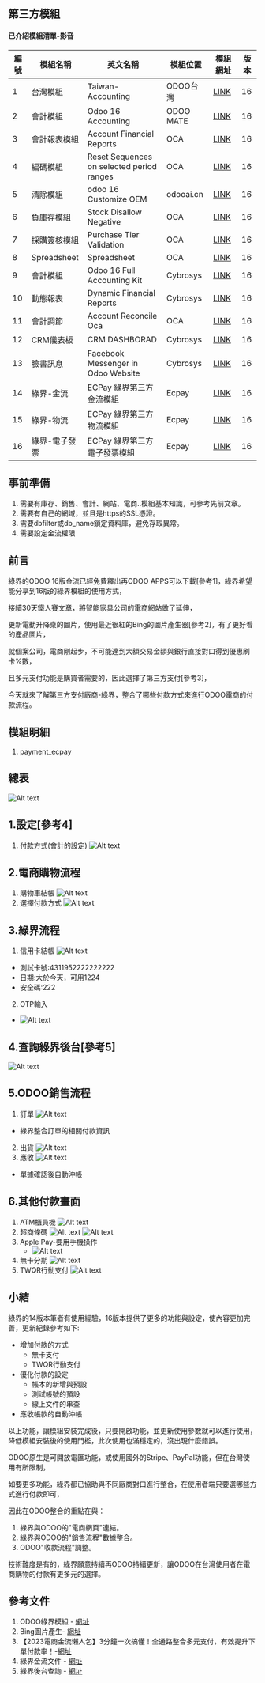 ## 第三方模組
#### 已介紹模組清單-影音
|編號|模組名稱|英文名稱|模組位置|模組網址|版本|
|--|--|--|--|--|--|
|1|台灣模組|Taiwan-Accounting|ODOO台灣|[LINK](https://apps.odoo.com/apps/modules/14.0/l10n_tw/)|16|
|2|會計模組|Odoo 16 Accounting|ODOO MATE|[LINK](https://apps.odoo.com/apps/modules/16.0/om_account_accountant/)|16|
|3|會計報表模組|Account Financial Reports|OCA|[LINK](https://apps.odoo.com/apps/modules/16.0/account_financial_report/)|16|
|4|編碼模組|Reset Sequences on selected period ranges|OCA|[LINK](https://apps.odoo.com/apps/modules/16.0/sequence_reset_period/)|16|
|5|清除模組|odoo 16 Customize OEM|odooai.cn|[LINK](https://apps.odoo.com/apps/modules/16.0/app_odoo_customize/)|16|
|6|負庫存模組|Stock Disallow Negative|OCA|[LINK](https://apps.odoo.com/apps/modules/16.0/stock_no_negative/)|16|
|7|採購簽核模組|Purchase Tier Validation|OCA|[LINK](https://apps.odoo.com/apps/modules/16.0/purchase_tier_validation/)|16|
|8|Spreadsheet|Spreadsheet|OCA|[LINK](https://github.com/OCA/spreadsheet)|16|
|9|會計模組|Odoo 16 Full Accounting Kit|Cybrosys|[LINK](https://apps.odoo.com/apps/modules/16.0/base_accounting_kit/)|16|
|10|動態報表|Dynamic Financial Reports|Cybrosys|[LINK](https://apps.odoo.com/apps/modules/16.0/dynamic_accounts_report/)|16|
|11|會計調節|Account Reconcile Oca|OCA|[LINK](https://apps.odoo.com/apps/modules/16.0/account_reconcile_oca/)|16|
|12|CRM儀表板|CRM DASHBORAD|Cybrosys|[LINK](https://apps.odoo.com/apps/modules/16.0/crm_dashboard/)|16|
|13|臉書訊息|Facebook Messenger in Odoo Website|Cybrosys|[LINK](https://apps.odoo.com/apps/modules/16.0/fb_messenger/)|16|
|14|綠界-金流|ECPay 綠界第三方金流模組|Ecpay|[LINK](https://apps.odoo.com/apps/modules/16.0/payment_ecpay/)|16|
|15|綠界-物流|ECPay 綠界第三方物流模組|Ecpay|[LINK](https://apps.odoo.com/apps/modules/16.0/logistic_ecpay/)|16|
|16|綠界-電子發票|ECPay 綠界第三方電子發票模組|Ecpay|[LINK](https://apps.odoo.com/apps/modules/16.0/ecpay_invoice_tw/)|16|

## 事前準備
1. 需要有庫存、銷售、會計、網站、電商..模組基本知識，可參考先前文章。
2. 需要有自己的網域，並且是https的SSL憑證。
3. 需要dbfilter或db_name鎖定資料庫，避免存取異常。
4. 需要設定金流權限

## 前言
綠界的ODOO 16版金流已經免費釋出再ODOO APPS可以下載[參考1]，綠界希望能分享到16版的綠界模組的使用方式，

接續30天鐵人賽文章，將智能家具公司的電商網站做了延伸，

更新電動升降桌的圖片，使用最近很紅的Bing的圖片產生器[參考2]，有了更好看的產品圖片，

就個案公司，電商剛起步，不可能達到大額交易金額與銀行直接對口得到優惠刷卡%數，

且多元支付功能是購買者需要的，因此選擇了第三方支付[參考3]，

今天就來了解第三方支付廠商-綠界，整合了哪些付款方式來進行ODOO電商的付款流程。

## 模組明細
1. payment_ecpay

## 總表
![Alt text](https://github.com/ksharry/odoo-repository/blob/main/pic/E160101.png?raw=true)


## 1.設定[參考4]
1. 付款方式(會計的設定)
![Alt text](https://github.com/ksharry/odoo-repository/blob/main/pic/E160104.png?raw=true)

## 2.電商購物流程
1. 購物車結帳
![Alt text](https://github.com/ksharry/odoo-repository/blob/main/pic/E160103.png?raw=true)
2. 選擇付款方式
![Alt text](https://github.com/ksharry/odoo-repository/blob/main/pic/E160102.png?raw=true)

## 3.綠界流程
1. 信用卡結帳
![Alt text](https://github.com/ksharry/odoo-repository/blob/main/pic/E160105.png?raw=true)
  + 測試卡號:4311952222222222
  + 日期:大於今天，可用1224
  + 安全碼:222
2. OTP輸入
  + ![Alt text](https://github.com/ksharry/odoo-repository/blob/main/pic/E160106.png?raw=true)

## 4.查詢綠界後台[參考5]
![Alt text](https://github.com/ksharry/odoo-repository/blob/main/pic/E160117.png?raw=true) 

## 5.ODOO銷售流程
1. 訂單
![Alt text](https://github.com/ksharry/odoo-repository/blob/main/pic/E160108.png?raw=true)
  + 綠界整合訂單的相關付款資訊
2. 出貨
![Alt text](https://github.com/ksharry/odoo-repository/blob/main/pic/E160109.png?raw=true)
3. 應收
![Alt text](https://github.com/ksharry/odoo-repository/blob/main/pic/E160110.png?raw=true)
  + 單據確認後自動沖帳


## 6.其他付款畫面
1. ATM櫃員機
![Alt text](https://github.com/ksharry/odoo-repository/blob/main/pic/E160112.png?raw=true)
2. 超商條碼
![Alt text](https://github.com/ksharry/odoo-repository/blob/main/pic/E160113.png?raw=true)
![Alt text](https://github.com/ksharry/odoo-repository/blob/main/pic/E160114.png?raw=true)
3. Apple Pay-要用手機操作
   + ![Alt text](https://github.com/ksharry/odoo-repository/blob/main/pic/E160117.jpg?raw=true)
4. 無卡分期
![Alt text](https://github.com/ksharry/odoo-repository/blob/main/pic/E160115.png?raw=true)
5. TWQR行動支付
![Alt text](https://github.com/ksharry/odoo-repository/blob/main/pic/E160116.png?raw=true)

## 小結
綠界的14版本筆者有使用經驗，16版本提供了更多的功能與設定，使內容更加完善，更新紀錄參考如下:
  + 增加付款的方式
    + 無卡支付
    + TWQR行動支付
  + 優化付款的設定
    + 帳本的新增與預設
    + 測試帳號的預設
    + 線上文件的串查
  +  應收帳款的自動沖帳

以上功能，讓模組安裝完成後，只要開啟功能，並更新使用參數就可以進行使用，降低模組安裝後的使用門檻，此次使用也滿穩定的，沒出現什麼錯誤。

ODOO原生是可開放電匯功能，或使用國外的Stripe、PayPal功能，但在台灣使用有所限制，

如要更多功能，綠界都已協助與不同廠商對口進行整合，在使用者端只要選哪些方式進行付款即可，

因此在ODOO整合的重點在與：
1. 綠界與ODOO的"電商網頁"連結。
2. 綠界與ODOO的"銷售流程"數據整合。
3. ODOO"收款流程"調整。

技術難度是有的，綠界願意持續再ODOO持續更新，讓ODOO在台灣使用者在電商購物的付款有更多元的選擇。

## 參考文件
1. ODOO綠界模組 - [網址](https://apps.odoo.com/apps/modules/browse?search=ecpay)
2. Bing圖片產生- [網址](https://www.bing.com/images/create?FORM=GENILP)
3. 【2023電商金流懶人包】3分鐘一次搞懂！全通路整合多元支付，有效提升下單付款率！-[網址](https://www.cyberbiz.io/blog/2020%E9%9B%BB%E5%95%86%E9%87%91%E6%B5%81%E6%87%B6%E4%BA%BA%E5%8C%85-%E5%85%A8%E9%80%9A%E8%B7%AF%E6%95%B4%E5%90%88%E3%80%8C%E5%A4%9A%E5%85%83%E6%94%AF%E4%BB%98%E3%80%8D/)
4. 綠界金流文件 - [網址](https://developers.ecpay.com.tw/?p=2509)
5. 綠界後台查詢 - [網址](https://vendor-stage.ecpay.com.tw/)
